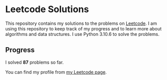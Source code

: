 # Leetcode Solutions

This repository contains my solutions to the problems on [Leetcode](https://leetcode.com/problemset/all/). I am using this repository to keep track of my progress and to learn more about algorithms and data structures. I use Python 3.10.6 to solve the problems.

## Progress

I solved **87** problems so far.

You can find my profile from [my Leetcode page](https://leetcode.com/taner_celikkiran/).
